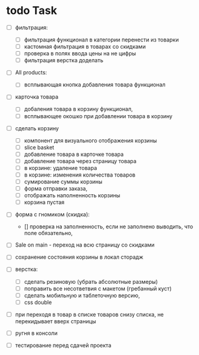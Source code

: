 # todo Task
- [ ] фильтрация:
    - [ ] фильтрация функционал в категории перенести из товарки
    - [ ] кастомная фильтрация в товарах со скидками
    - [ ] проверка в полях ввода цены на не цифры
    - [ ] фильтрация верстка доделать
- [ ] All products:
    - [ ] всплывающая кнопка добавления товара функционал
- [ ] карточка товара
    - [ ] добаления товара в корзину функционал,
    - [ ] всплывающее окошко при добавлении товара в корзину
- [ ] сделать корзину   
    - [ ] компонент для визуального отображения корзины
    - [ ] slice basket 
    - [ ] добавление товара в карточке товара
    - [ ] добавление товара через страницу товара
    - [ ] в корзине: удаление товара
    - [ ] в корзине: изменения количества товаров
    - [ ] сумирование суммы корзины
    - [ ] форма отправки заказа,
    - [ ] отображать наполненность корзины
    - [ ] корзина пустая
- [ ] форма с гномиком (скидка):
    - [] проверка на заполненность, если не заполнено выводить, что поле обязательно,
- [ ] Sale on main  - переход на всю страницу со скидками
- [ ] сохранение состояния корзины в локал сторадж
- [ ] верстка:
    - [ ] сделать резиновую (убрать абсолютные размеры)
    - [ ] поправить все несответвия с макетом (гребанный куст)
    - [ ] сделать мобильную и таблеточную версию,
    - [ ] css double
- [ ] при переходя в товар в списке товаров снизу списка, не перекидывает вверх страницы
- [ ] ругня в консоли
- [ ] тестирование перед сдачей проекта


